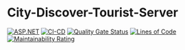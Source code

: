 ﻿# City-Discover-Tourist-Server
 [![ASP.NET](https://github.com/CityDiscoverTourist/CityDiscoverTouristServer/actions/workflows/dotnet.yml/badge.svg)](https://github.com/CityDiscoverTourist/CityDiscoverTouristServer/actions/workflows/dotnet.yml)
 [![CI-CD](https://github.com/CityDiscoverTourist/CityDiscoverTouristServer/actions/workflows/build.yml/badge.svg)](https://github.com/CityDiscoverTourist/CityDiscoverTouristServer/actions/workflows/build.yml)
[![Quality Gate Status](https://sonarcloud.io/api/project_badges/measure?project=CityDiscoverTourist_CityDiscoverTouristServer&metric=alert_status)](https://sonarcloud.io/summary/new_code?id=CityDiscoverTourist_CityDiscoverTouristServer)
[![Lines of Code](https://sonarcloud.io/api/project_badges/measure?project=CityDiscoverTourist_CityDiscoverTouristServer&metric=ncloc)](https://sonarcloud.io/summary/new_code?id=CityDiscoverTourist_CityDiscoverTouristServer)
[![Maintainability Rating](https://sonarcloud.io/api/project_badges/measure?project=CityDiscoverTourist_CityDiscoverTouristServer&metric=sqale_rating)](https://sonarcloud.io/summary/new_code?id=CityDiscoverTourist_CityDiscoverTouristServer)
